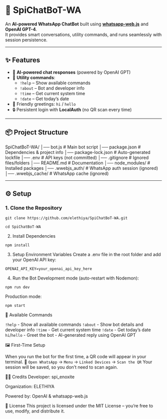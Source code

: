 # 🤖 SpiChatBoT-WA  

An **AI-powered WhatsApp ChatBot** built using **[whatsapp-web.js](https://github.com/pedroslopez/whatsapp-web.js)** and **OpenAI GPT-4**.  
It provides smart conversations, utility commands, and runs seamlessly with session persistence.  

---

## ✨ Features  

- 💬 **AI-powered chat responses** (powered by OpenAI GPT)  
- 📖 **Utility commands**:
  - `!help` – Show available commands  
  - `!about` – Bot and developer info  
  - `!time` – Get current system time  
  - `!date` – Get today’s date  
- 👋 Friendly greetings: `hi` / `hello`  
- 🔒 Persistent login with **LocalAuth** (no QR scan every time)  

---

## 📦 Project Structure  

SpiChatBoT-WA/
│── bot.js # Main bot script
│── package.json # Dependencies & project info
│── package-lock.json # Auto-generated lockfile
│── .env # API keys (not committed)
│── .gitignore # Ignored files/folders
│── README.md # Documentation
│── node_modules/ # Installed packages
│── .wwebjs_auth/ # WhatsApp auth session (ignored)
│── .wwebjs_cache/ # WhatsApp cache (ignored)


---

## ⚙️ Setup  

### 1. Clone the Repository  
```
git clone https://github.com/elethiya/SpiChatBoT-WA.git
```
```
cd SpiChatBoT-WA
````

2. Install Dependencies
```
npm install
```

3. Setup Environment Variables
Create a .env file in the root folder and add your OpenAI API key:
```
OPENAI_API_KEY=your_openai_api_key_here
```

4. Run the Bot
Development mode (auto-restart with Nodemon):
```
npm run dev
```

Production mode:
```
npm start
```

📖 Available Commands

`!help`   - Show all available commands
`!about`  - Show bot details and developer info
`!time`   - Get current system time
`!date`   - Get today’s date
`hi`/`hello` - Greet the bot
<any text> - AI-generated reply using OpenAI GPT

🖼️ First-Time Setup

When you run the bot for the first time, a QR code will appear in your terminal.
📲 `Open WhatsApp` → `Menu` → `Linked Devices` → `Scan the QR`
Your session will be saved, so you don’t need to scan again.

👨‍💻 Credits
Developer: spi_enoxite

Organization: ELETHIYA

Powered by: OpenAI & whatsapp-web.js

📜 License
This project is licensed under the MIT License – you’re free to use, modify, and distribute it.
